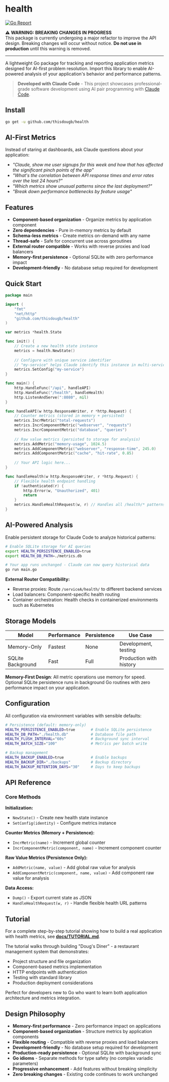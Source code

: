 # health

[![Go Report](https://goreportcard.com/badge/github.com/thisdougb/health)](https://goreportcard.com/badge/github.com/thisdougb/health)

⚠️  **WARNING: BREAKING CHANGES IN PROGRESS**  
This package is currently undergoing a major refactor to improve the API design. Breaking changes will occur without notice. **Do not use in production** until this warning is removed.

---

A lightweight Go package for tracking and reporting application metrics designed for AI-first problem resolution. Import this library to enable AI-powered analysis of your application's behavior and performance patterns.

> **Developed with Claude Code** - This project showcases professional-grade software development using AI pair programming with [Claude Code](https://claude.ai/code).

## Install

```bash
go get -u github.com/thisdougb/health
```

## AI-First Metrics

Instead of staring at dashboards, ask Claude questions about your application:

- *"Claude, show me user signups for this week and how that has affected the significant pinch points of the app"*
- *"What's the correlation between API response times and error rates over the last 24 hours?"*
- *"Which metrics show unusual patterns since the last deployment?"*
- *"Break down performance bottlenecks by feature usage"*

## Features

- **Component-based organization** - Organize metrics by application component
- **Zero dependencies** - Pure in-memory metrics by default  
- **Schema-less metrics** - Create metrics on-demand with any name
- **Thread-safe** - Safe for concurrent use across goroutines
- **External router compatible** - Works with reverse proxies and load balancers
- **Memory-first persistence** - Optional SQLite with zero performance impact
- **Development-friendly** - No database setup required for development

## Quick Start

```go
package main

import (
    "fmt"
    "net/http"
    "github.com/thisdougb/health"
)

var metrics *health.State

func init() {
    // Create a new health state instance
    metrics = health.NewState()
    
    // Configure with unique service identifier
    // "my-service" helps Claude identify this instance in multi-service environments
    metrics.SetConfig("my-service")
}

func main() {
    http.HandleFunc("/api", handleAPI)
    http.HandleFunc("/health", handleHealth)
    http.ListenAndServe(":8080", nil)
}

func handleAPI(w http.ResponseWriter, r *http.Request) {
    // Counter metrics (stored in memory + persisted)
    metrics.IncrMetric("total-requests") 
    metrics.IncrComponentMetric("webserver", "requests")
    metrics.IncrComponentMetric("database", "queries")
    
    // Raw value metrics (persisted to storage for analysis)
    metrics.AddMetric("memory-usage", 1024.5)
    metrics.AddComponentMetric("webserver", "response-time", 245.0)
    metrics.AddComponentMetric("cache", "hit-rate", 0.85)
    
    // Your API logic here...
}

func handleHealth(w http.ResponseWriter, r *http.Request) {
    // Flexible health endpoint handling
    if !authenticated(r) {
        http.Error(w, "Unauthorized", 401)
        return
    }
    metrics.HandleHealthRequest(w, r) // Handles all /health/* patterns
}
```

## AI-Powered Analysis

Enable persistent storage for Claude Code to analyze historical patterns:

```bash
# Enable SQLite storage for AI queries
export HEALTH_PERSISTENCE_ENABLED=true
export HEALTH_DB_PATH=./metrics.db

# Your app runs unchanged - Claude can now query historical data
go run main.go
```

**External Router Compatibility:**
- Reverse proxies: Route `/serviceA/health/` to different backend services
- Load balancers: Component-specific health routing
- Container orchestration: Health checks in containerized environments such as Kubernetes

## Storage Models

| Model | Performance | Persistence | Use Case |
|-------|-------------|-------------|----------|
| Memory-Only | Fastest | None | Development, testing |
| SQLite Background | Fast | Full | Production with history |

**Memory-First Design**: All metric operations use memory for speed. Optional SQLite persistence runs in background Go routines with zero performance impact on your application.

## Configuration

All configuration via environment variables with sensible defaults:

```bash
# Persistence (default: memory-only)
HEALTH_PERSISTENCE_ENABLED=true       # Enable SQLite persistence
HEALTH_DB_PATH="./health.db"          # Database file path
HEALTH_FLUSH_INTERVAL="60s"           # Background sync interval
HEALTH_BATCH_SIZE="100"               # Metrics per batch write

# Backup management
HEALTH_BACKUP_ENABLED=true            # Enable backups
HEALTH_BACKUP_DIR="./backups"         # Backup directory
HEALTH_BACKUP_RETENTION_DAYS="30"     # Days to keep backups
```

## API Reference

### Core Methods

**Initialization:**
- `NewState()` - Create new health state instance
- `SetConfig(identity)` - Configure metrics instance

**Counter Metrics (Memory + Persistence):**
- `IncrMetric(name)` - Increment global counter
- `IncrComponentMetric(component, name)` - Increment component counter

**Raw Value Metrics (Persistence Only):**
- `AddMetric(name, value)` - Add global raw value for analysis
- `AddComponentMetric(component, name, value)` - Add component raw value for analysis

**Data Access:**
- `Dump()` - Export current state as JSON
- `HandleHealthRequest(w, r)` - Handle flexible health URL patterns

## Tutorial

For a complete step-by-step tutorial showing how to build a real application with health metrics, see **[docs/TUTORIAL.md](docs/TUTORIAL.md)**. 

The tutorial walks through building "Doug's Diner" - a restaurant management system that demonstrates:
- Project structure and file organization
- Component-based metrics implementation
- HTTP endpoints with authentication
- Testing with standard library
- Production deployment considerations

Perfect for developers new to Go who want to learn both application architecture and metrics integration.

## Design Philosophy

- **Memory-first performance** - Zero performance impact on applications
- **Component-based organization** - Structure metrics by application components
- **Flexible routing** - Compatible with reverse proxies and load balancers
- **Development-friendly** - No database setup required for development
- **Production-ready persistence** - Optional SQLite with background sync
- **Go idioms** - Separate methods for type safety (no complex variadic parameters)
- **Progressive enhancement** - Add features without breaking simplicity
- **Zero breaking changes** - Existing code continues to work unchanged